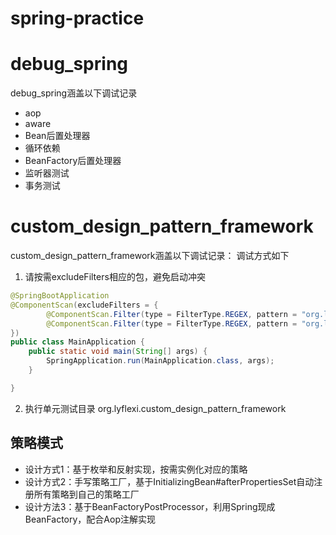 # spring-practice
# debug_spring
debug_spring涵盖以下调试记录
- aop
- aware
- Bean后置处理器
- 循环依赖
- BeanFactory后置处理器
- 监听器测试
- 事务测试

# custom_design_pattern_framework
custom_design_pattern_framework涵盖以下调试记录：
调试方式如下
1. 请按需excludeFilters相应的包，避免启动冲突
```java
@SpringBootApplication
@ComponentScan(excludeFilters = {
        @ComponentScan.Filter(type = FilterType.REGEX, pattern = "org.lyflexi.custom_design_pattern_framework.strategyByReflect.*"),
        @ComponentScan.Filter(type = FilterType.REGEX, pattern = "org.lyflexi.custom_design_pattern_framework.strategyByInitializingBean.*"),
})
public class MainApplication {
    public static void main(String[] args) {
        SpringApplication.run(MainApplication.class, args);
    }

}
```
2. 执行单元测试目录
org.lyflexi.custom_design_pattern_framework


## 策略模式
  - 设计方式1：基于枚举和反射实现，按需实例化对应的策略
  - 设计方式2：手写策略工厂，基于InitializingBean#afterPropertiesSet自动注册所有策略到自己的策略工厂
  - 设计方法3：基于BeanFactoryPostProcessor，利用Spring现成BeanFactory，配合Aop注解实现

## 